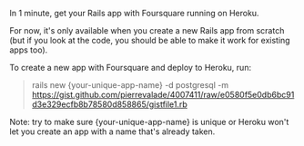 In 1 minute, get your Rails app with Foursquare running on Heroku.

For now, it's only available when you create a new Rails app from scratch (but if you look at the code, you should be able to make it work for existing apps too).

To create a new app with Foursquare and deploy to Heroku, run:

> rails new {your-unique-app-name} -d postgresql -m https://gist.github.com/pierrevalade/4007411/raw/e0580f5e0db6bc91d3e329ecfb8b78580d858865/gistfile1.rb

Note: try to make sure {your-unique-app-name} is unique or Heroku won't let you create an app with a name that's already taken.
